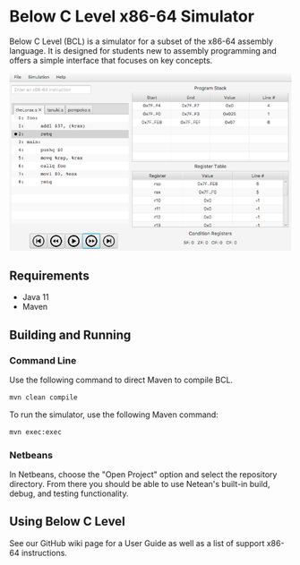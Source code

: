 # Below C Level x86-64 Simulator

Below C Level (BCL) is a simulator for a subset of the x86-64 assembly language.
It is designed for students new to assembly programming and offers a simple
interface that focuses on key concepts.

![Below C Level's Interface](resources/images/interface.png)

## Requirements

- Java 11
- Maven


## Building and Running

### Command Line

Use the following command to direct Maven to compile BCL.

```bash
mvn clean compile
```

To run the simulator, use the following Maven command:

```bash
mvn exec:exec
```

### Netbeans

In Netbeans, choose the "Open Project" option and select the repository
directory.
From there you should be able to use Netean's built-in build, debug, and testing
functionality.


## Using Below C Level

See our GitHub wiki page for a User Guide as well as a list of support x86-64
instructions.
